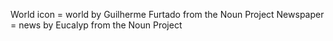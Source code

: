 World icon = world by Guilherme Furtado from the Noun Project
Newspaper = news by Eucalyp from the Noun Project

